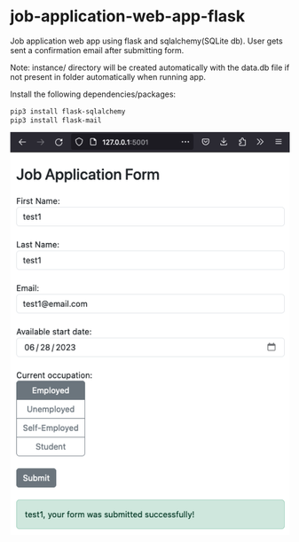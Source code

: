# job-application-web-app-flask
Job application web app using flask and sqlalchemy(SQLite db). User gets sent a confirmation email after submitting form.

Note: instance/ directory will be created automatically with the data.db file if not present in folder automatically when running app.

Install the following dependencies/packages:
```
pip3 install flask-sqlalchemy
pip3 install flask-mail
```

![Job App Screenshot](job_app_screenshot.png)
